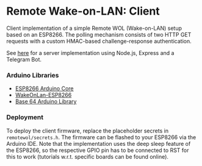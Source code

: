 # Remote Wake-on-LAN: Client

Client implementation of a simple Remote WOL (Wake-on-LAN) setup based on an ESP8266.
The polling mechanism consists of two HTTP GET requests with a custom HMAC-based challenge-response authentication.

See [here](https://github.com/MangelWare/remotewol-server) for a server implementation using Node.js, Express and a Telegram Bot.

### Arduino Libraries

- [ESP8266 Arduino Core](https://github.com/esp8266/Arduino)
- [WakeOnLan-ESP8266](https://github.com/koenieee/WakeOnLan-ESP8266)
- [Base 64 Arduino Library](https://github.com/agdl/Base64)

### Deployment

To deploy the client firmware, replace the placeholder secrets in `remotewol/secrets.h`. The firmware can be flashed to your ESP8266 via the Arduino IDE. Note that the implementation uses the deep sleep feature of the ESP8266, so the respective GPIO pin has to be connected to RST for this to work (tutorials w.r.t. specific boards can be found online).
